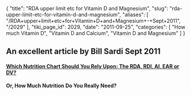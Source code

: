 {
  "title": "RDA upper limit etc for Vitamin D and Magnesium",
  "slug": "rda-upper-limit-etc-for-vitamin-d-and-magnesium",
  "aliases": [
    "/RDA+upper+limit+etc+for+Vitamin+D+and+Magnesium+-+Sept+2011",
    "/2029"
  ],
  "tiki_page_id": 2029,
  "date": "2011-09-25",
  "categories": [
    "How much Vitamin D",
    "Vitamin D and Calcium",
    "Vitamin D and Magnesium"
  ]
}


## An excellent article by Bill Sardi Sept 2011

#### [Which Nutrition Chart Should You Rely Upon: The RDA, RDI, AI, EAR or DV?](http://lewrockwell.com/sardi/sardi186.html)

 **Or, How Much Nutrition Do You Really Need?** 
